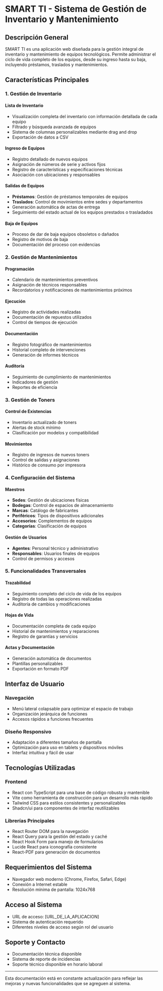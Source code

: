 
# SMART TI - Sistema de Gestión de Inventario y Mantenimiento

## Descripción General
SMART TI es una aplicación web diseñada para la gestión integral de inventario y mantenimiento de equipos tecnológicos. Permite administrar el ciclo de vida completo de los equipos, desde su ingreso hasta su baja, incluyendo préstamos, traslados y mantenimientos.

## Características Principales

### 1. Gestión de Inventario

#### Lista de Inventario
- Visualización completa del inventario con información detallada de cada equipo
- Filtrado y búsqueda avanzada de equipos
- Sistema de columnas personalizables mediante drag and drop
- Exportación de datos a CSV

#### Ingreso de Equipos
- Registro detallado de nuevos equipos
- Asignación de números de serie y activos fijos
- Registro de características y especificaciones técnicas
- Asociación con ubicaciones y responsables

#### Salidas de Equipos
- **Préstamos**: Gestión de préstamos temporales de equipos
- **Traslados**: Control de movimientos entre sedes y departamentos
- Generación automática de actas de entrega
- Seguimiento del estado actual de los equipos prestados o trasladados

#### Baja de Equipos
- Proceso de dar de baja equipos obsoletos o dañados
- Registro de motivos de baja
- Documentación del proceso con evidencias

### 2. Gestión de Mantenimientos

#### Programación
- Calendario de mantenimientos preventivos
- Asignación de técnicos responsables
- Recordatorios y notificaciones de mantenimientos próximos

#### Ejecución
- Registro de actividades realizadas
- Documentación de repuestos utilizados
- Control de tiempos de ejecución

#### Documentación
- Registro fotográfico de mantenimientos
- Historial completo de intervenciones
- Generación de informes técnicos

#### Auditoría
- Seguimiento de cumplimiento de mantenimientos
- Indicadores de gestión
- Reportes de eficiencia

### 3. Gestión de Toners

#### Control de Existencias
- Inventario actualizado de toners
- Alertas de stock mínimo
- Clasificación por modelos y compatibilidad

#### Movimientos
- Registro de ingresos de nuevos toners
- Control de salidas y asignaciones
- Histórico de consumo por impresora

### 4. Configuración del Sistema

#### Maestros
- **Sedes**: Gestión de ubicaciones físicas
- **Bodegas**: Control de espacios de almacenamiento
- **Marcas**: Catálogo de fabricantes
- **Periféricos**: Tipos de dispositivos adicionales
- **Accesorios**: Complementos de equipos
- **Categorías**: Clasificación de equipos

#### Gestión de Usuarios
- **Agentes**: Personal técnico y administrativo
- **Responsables**: Usuarios finales de equipos
- Control de permisos y accesos

### 5. Funcionalidades Transversales

#### Trazabilidad
- Seguimiento completo del ciclo de vida de los equipos
- Registro de todas las operaciones realizadas
- Auditoría de cambios y modificaciones

#### Hojas de Vida
- Documentación completa de cada equipo
- Historial de mantenimientos y reparaciones
- Registro de garantías y servicios

#### Actas y Documentación
- Generación automática de documentos
- Plantillas personalizables
- Exportación en formato PDF

## Interfaz de Usuario

### Navegación
- Menú lateral colapsable para optimizar el espacio de trabajo
- Organización jerárquica de funciones
- Accesos rápidos a funciones frecuentes

### Diseño Responsivo
- Adaptación a diferentes tamaños de pantalla
- Optimización para uso en tablets y dispositivos móviles
- Interfaz intuitiva y fácil de usar

## Tecnologías Utilizadas

### Frontend
- React con TypeScript para una base de código robusta y mantenible
- Vite como herramienta de construcción para un desarrollo más rápido
- Tailwind CSS para estilos consistentes y personalizables
- Shadcn/ui para componentes de interfaz reutilizables

### Librerías Principales
- React Router DOM para la navegación
- React Query para la gestión del estado y caché
- React Hook Form para manejo de formularios
- Lucide React para iconografía consistente
- React-PDF para generación de documentos

## Requerimientos del Sistema
- Navegador web moderno (Chrome, Firefox, Safari, Edge)
- Conexión a Internet estable
- Resolución mínima de pantalla: 1024x768

## Acceso al Sistema
- URL de acceso: [URL_DE_LA_APLICACION]
- Sistema de autenticación requerido
- Diferentes niveles de acceso según rol del usuario

## Soporte y Contacto
- Documentación técnica disponible
- Sistema de reporte de incidencias
- Soporte técnico disponible en horario laboral

---

Esta documentación está en constante actualización para reflejar las mejoras y nuevas funcionalidades que se agreguen al sistema.

